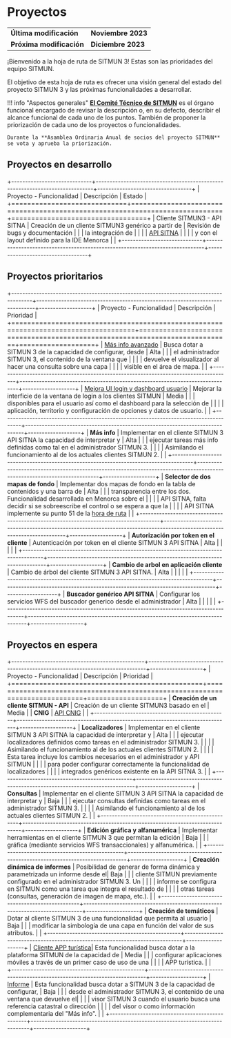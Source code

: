 # Proyectos

<table>
    <tr>
        <td><strong>Última modificación</strong></td>
        <td><strong>Noviembre 2023</strong></td>
    </tr>
    <tr>
        <td><strong>Próxima modificación</strong></td>
        <td><strong>Diciembre 2023</strong></td>
    </tr>
</table>

¡Bienvenido a la hoja de ruta de SITMUN 3! Estas son las prioridades del equipo SITMUN.

El objetivo de esta hoja de ruta es ofrecer una visión general del estado del proyecto SITMUN 3 y las próximas funcionalidades a desarrollar.

!!! info "Aspectos generales"
    [**El Comité Técnico de SITMUN**](https://sitmun.github.io/contact/) es el órgano funcional encargado de revisar la descripción o,
    en su defecto, describir el alcance funcional de cada uno de los puntos.
    También de proponer la priorización de cada uno de los proyectos o funcionalidades.

    Durante la **Asamblea Ordinaria Anual de socios del proyecto SITMUN** se vota y aprueba la priorización.

## Proyectos en desarrollo

+-----------------------------+-----------------------------------------------------------------------------+----------------------------------+
| Proyecto - Funcionalidad    | Descripción                                                                 | Estado                           |
+=============================+=============================================================================+==================================+
| Cliente SITMUN3 - API SITNA | Creación de un cliente SITMUN3 genérico a partir de                         | Revisión de bugs y documentación |
|                             | la integración de                                                           |                                  |
|                             | [API SITNA](https://github.com/sitna/api-sitna/blob/master/README.es-ES.md) |                                  |
|                             | y con el layout definido para la IDE Menorca                                |                                  |
+-----------------------------+-----------------------------------------------------------------------------+----------------------------------+

## Proyectos prioritarios

+-------------------------------------------------------------------------------------+-----------------------------------------------------------------------------+-------------------+
| Proyecto - Funcionalidad                                                            | Descripción                                                                 | Prioridad         |
+=====================================================================================+=============================================================================+===================+
| [Más info avanzado](roadmap/mas-info-avanzado.md)                                   | Busca dotar a SITMUN 3 de la capacidad de configurar, desde                 | Alta              |
|                                                                                     | el administrador SITMUN 3, el contenido de la ventana que                   |                   |
|                                                                                     | devuelve el visualizador al hacer una consulta sobre una capa               |                   |
|                                                                                     | visible en el área de mapa.                                                 |                   |
+-------------------------------------------------------------------------------------+-----------------------------------------------------------------------------+-------------------+
| [Mejora UI login y dashboard usuario](roadmap/mejora-ui-login-dashboard-cliente.md) | Mejorar la interficie de la ventana de login a los clientes SITMUN          | Media             |
|                                                                                     | disponibles para el usuario así como el dashboard para la selección de      |                   |
|                                                                                     | aplicación, territorio y configuración de opciones y datos de usuario.      |                   |
+-------------------------------------------------------------------------------------+-----------------------------------------------------------------------------+-------------------+
| **Más info**                                                                        | Implementar en el cliente SITMUN 3 API SITNA la capacidad de interpretar y  | Alta              |
|                                                                                     | ejecutar tareas más info definidas como tal en el administrador SITMUN 3.   |                   |
|                                                                                     | Asimilando el funcionamiento al de los actuales clientes SITMUN 2.          |                   |
+-------------------------------------------------------------------------------------+------------------------------------------------------------------------------------------------------------------------+-------------------+
| **Selector de dos mapas de fondo**                                                  | Implementar dos mapas de fondo en la tabla de contenidos y una barra de                                                | Alta              |
|                                                                                     | transparencia entre los dos. Funcionalidad desarrollada en Menorca sobre el                                            |                   |
|                                                                                     | API SITNA, falta decidir si se sobreescribe el control o se espera a que la                                            |                   |
|                                                                                     | API SITNA implemente su punto 51 de la [hora de ruta](https://github.com/sitna/api-sitna/blob/master/roadmap.es-ES.md) |                   |
+-------------------------------------------------------------------------------------+------------------------------------------------------------------------------------------------------------------------+-------------------+
| **Autorización por token en el cliente**                                            | Autenticación por token en el cliente SITMUN 3 API SITNA                    | Alta              |
|                                                                                     |                                                                             |                   |
+-------------------------------------------------------------------------------------+-----------------------------------------------------------------------------+-------------------+
| **Cambio de arbol en aplicación cliente**                                           | Cambio de árbol del cliente SITMUN 3 API SITNA.                             | Alta              |
|                                                                                     |                                                                             |                   |
+-------------------------------------------------------------------------------------+-----------------------------------------------------------------------------+-------------------+
| **Buscador genérico API SITNA**                                                     | Configurar los servicios WFS del buscador generico desde el administrador   | Alta              |
|                                                                                     |                                                                             |                   |
+-------------------------------------------------------------------------------------+-----------------------------------------------------------------------------+-------------------+

## Proyectos en espera

+------------------------------------------------+-----------------------------------------------------------------------------+-------------------+
| Proyecto - Funcionalidad                       | Descripción                                                                 | Prioridad         |
+================================================+=============================================================================+===================+
| **Creación de un cliente SITMUN - API**        | Creación de un cliente SITMUN3 basado en el                                 | Media             |
| **CNIG**                                       | [API CNIG](https://github.com/IGN-CNIG/API-CNIG)                            |                   |
+------------------------------------------------+-----------------------------------------------------------------------------+-------------------+
| **Localizadores**                              | Implementar en el cliente SITMUN 3 API SITNA la capacidad de interpretar y  | Alta              |
|                                                | ejecutar localizadores definidos como tareas en el administrador SITMUN 3.  |                   |
|                                                | Asimilando el funcionamiento al de los actuales clientes SITMUN 2.          |                   |
|                                                | Esta tarea incluye los cambios necesarios en el administrador y API SITMUN  |                   |
|                                                | para poder configurar correctamente la funcionalidad de localizadores       |                   |
|                                                | integrados genéricos existente en la API SITNA 3.                           |                   |
+------------------------------------------------+-----------------------------------------------------------------------------+-------------------+
| **Consultas**                                  | Implementar en el cliente SITMUN 3 API SITNA la capacidad de interpretar y  | Baja              |
|                                                | ejecutar consultas definidas como tareas en el administrador SITMUN 3.      |                   |
|                                                | Asimilando el funcionamiento al de los actuales clientes SITMUN 2.          |                   |
+------------------------------------------------+-----------------------------------------------------------------------------+-------------------+
| **Edición gráfica y alfanumérica**             | Implementar herramientas en el cliente SITMUN 3 que permitan la edición     | Baja              |
|                                                | gráfica (mediante servicios WFS transaccionales) y alfanumérica.            |                   |
+------------------------------------------------+-----------------------------------------------------------------------------+-------------------+
| **Creación dinámica de informes**              | Posibilidad de generar de forma dinámica y parametrizada un informe desde el| Baja              |
|                                                | cliente SITMUN previamente configurado en el administrador SITMUN 3. Un     |                   |
|                                                | informe se configura en SITMUN como una tarea que integra el resultado de   |                   |
|                                                | otras tareas (consultas, generación de imagen de mapa, etc.).               |                   |
+------------------------------------------------+-----------------------------------------------------------------------------+-------------------+
| **Creación de temáticos**                      | Dotar al cliente SITMUN 3 de una funcionalidad que permita al usuario       | Baja              |
|                                                | modificar la simbología de una capa en función del valor de sus atributos.  |                   |
+------------------------------------------------+-----------------------------------------------------------------------------+-------------------+
| [Cliente APP turística](roadmap/app-turismo.md)| Esta funcionalidad busca dotar a la plataforma SITMUN de la capacidad de    | Media             |
|                                                | configurar aplicaciones móviles a través de  un primer caso de uso de una   |                   |
|                                                | APP turística.                                                              |                   |  
+------------------------------------------------+-----------------------------------------------------------------------------+-------------------+
| [Informe](roadmap/informe.md)                  | Esta funcionalidad busca dotar a SITMUN 3 de la capacidad de configurar,    | Baja              |
|                                                | desde el administrador SITMUN 3, el contenido de una ventana que devuelve el|                   |
|                                                | visor SITMUN 3 cuando el usuario busca una referencia catastral o dirección |                   | 
|                                                | del visor o como información complementaria del "Más info".                 |                   |
+------------------------------------------------+-----------------------------------------------------------------------------+-------------------+

